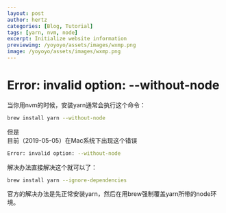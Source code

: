 ```yaml
---
layout: post
author: hertz
categories: [Blog, Tutorial]
tags: [yarn, nvm, node]
excerpt: Initialize website information
previewimg: /yoyoyo/assets/images/wxmp.png
image: /yoyoyo/assets/images/wxmp.png
---
```

# Error: invalid option: --without-node
当你用nvm的时候，安装yarn通常会执行这个命令：
```bash
brew install yarn --without-node
```
但是  
目前（2019-05-05）在Mac系统下出现这个错误
```bash
Error: invalid option: --without-node
```
解决办法直接解决这个就可以了：  
```bash
brew install yarn --ignore-dependencies
```
官方的解决办法是先正常安装yarn，然后在用brew强制覆盖yarn所带的node环境。